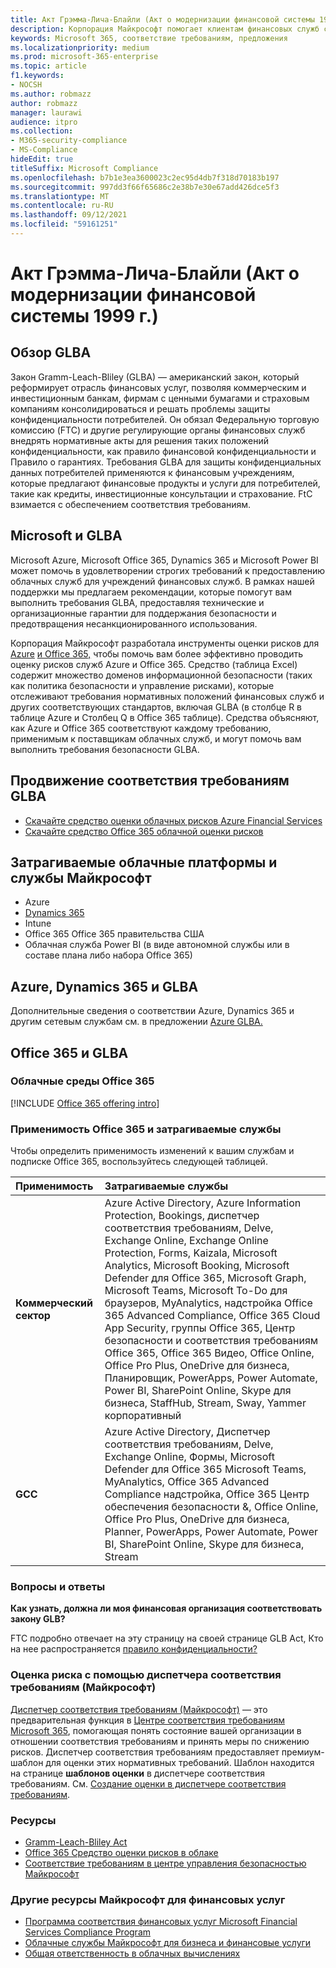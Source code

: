 ```yaml
---
title: Акт Грэмма-Лича-Блайли (Акт о модернизации финансовой системы 1999 г.)
description: Корпорация Майкрософт помогает клиентам финансовых служб соблюдать требования к конфиденциальности и безопасности в соответствии с законом Gramm-Leach-Bliley (GLBA).
keywords: Microsoft 365, соответствие требованиям, предложения
ms.localizationpriority: medium
ms.prod: microsoft-365-enterprise
ms.topic: article
f1.keywords:
- NOCSH
ms.author: robmazz
author: robmazz
manager: laurawi
audience: itpro
ms.collection:
- M365-security-compliance
- MS-Compliance
hideEdit: true
titleSuffix: Microsoft Compliance
ms.openlocfilehash: b7b1e3ea3600023c2ec95d4db7f318d70183b197
ms.sourcegitcommit: 997dd3f66f65686c2e38b7e30e67add426dce5f3
ms.translationtype: MT
ms.contentlocale: ru-RU
ms.lasthandoff: 09/12/2021
ms.locfileid: "59161251"
---
```

# <a name="gramm-leach-bliley-act-glba"></a>Акт Грэмма-Лича-Блайли (Акт о модернизации финансовой системы 1999 г.)

## <a name="glba-overview"></a>Обзор GLBA

Закон Gramm-Leach-Bliley (GLBA) — американский закон, который реформирует отрасль финансовых услуг, позволяя коммерческим и инвестиционным банкам, фирмам с ценными бумагами и страховым компаниям консолидироваться и решать проблемы защиты конфиденциальности потребителей. Он обязал Федеральную торговую комиссию (FTC) и другие регулирующие органы финансовых служб внедрять нормативные акты для решения таких положений конфиденциальности, как правило финансовой конфиденциальности и Правило о гарантиях. Требования GLBA для защиты конфиденциальных данных потребителей применяются к финансовым учреждениям, которые предлагают финансовые продукты и услуги для потребителей, такие как кредиты, инвестиционные консультации и страхование. FtC взимается с обеспечением соответствия требованиям.

## <a name="microsoft-and-glba"></a>Microsoft и GLBA

Microsoft Azure, Microsoft Office 365, Dynamics 365 и Microsoft Power BI может помочь в удовлетворении строгих требований к предоставлению облачных служб для учреждений финансовых служб. В рамках нашей поддержки мы предлагаем рекомендации, которые помогут вам выполнить требования GLBA, предоставляя технические и организационные гарантии для поддержания безопасности и предотвращения несанкционированного использования.

Корпорация Майкрософт разработала инструменты оценки рисков для [Azure](https://servicetrust.microsoft.com/ViewPage/TrustDocuments?command=Download&downloadType=Document&downloadId=6b218946-c235-4234-9beb-d557e39a3f44&docTab=6d000410-c9e9-11e7-9a91-892aae8839ad_Compliance_Guides) [и Office 365,](https://servicetrust.microsoft.com/ViewPage/TrustDocuments?command=Download&downloadType=Document&downloadId=55702ffd-c35a-4619-8722-ab71c0c02002&docTab=6d000410-c9e9-11e7-9a91-892aae8839ad_Compliance_Guides) чтобы помочь вам более эффективно проводить оценку рисков служб Azure и Office 365. Средство (таблица Excel) содержит множество доменов информационной безопасности (таких как политика безопасности и управление рисками), которые отслеживают требования нормативных положений финансовых служб и других соответствующих стандартов, включая GLBA (в столбце R в таблице Azure и Столбец Q в Office 365 таблице). Средства объясняют, как Azure и Office 365 соответствуют каждому требованию, применимым к поставщикам облачных служб, и могут помочь вам выполнить требования безопасности GLBA.

## <a name="promote-your-glba-compliance"></a>Продвижение соответствия требованиям GLBA

- [Скачайте средство оценки облачных рисков Azure Financial Services](https://servicetrust.microsoft.com/ViewPage/TrustDocuments?command=Download&downloadType=Document&downloadId=6b218946-c235-4234-9beb-d557e39a3f44&docTab=6d000410-c9e9-11e7-9a91-892aae8839ad_Compliance_Guides)
- [Скачайте средство Office 365 облачной оценки рисков](https://servicetrust.microsoft.com/ViewPage/TrustDocuments?command=Download&downloadType=Document&downloadId=55702ffd-c35a-4619-8722-ab71c0c02002&docTab=6d000410-c9e9-11e7-9a91-892aae8839ad_Compliance_Guides)

## <a name="microsoft-in-scope-cloud-platforms--services"></a>Затрагиваемые облачные платформы и службы Майкрософт

- Azure
- [Dynamics 365](https://aka.ms/d365-compliance-list)
- Intune
- Office 365 Office 365 правительства США
- Облачная служба Power BI (в виде автономной службы или в составе плана либо набора Office 365)

## <a name="azure-dynamics-365-and-glba"></a>Azure, Dynamics 365 и GLBA

Дополнительные сведения о соответствии Azure, Dynamics 365 и другим сетевым службам см. в предложении [Azure GLBA.](/azure/compliance/offerings/offering-glba-us)

## <a name="office-365-and-glba"></a>Office 365 и GLBA

### <a name="office-365-cloud-environments"></a>Облачные среды Office 365

[!INCLUDE [Office 365 offering intro](../includes/o365-offering-introduction.md)]

### <a name="office-365-applicability-and-in-scope-services"></a>Применимость Office 365 и затрагиваемые службы

Чтобы определить применимость изменений к вашим службам и подписке Office 365, воспользуйтесь следующей таблицей.

| **Применимость** | **Затрагиваемые службы** |
|:------------------|:----------------------|
| **Коммерческий сектор** | Azure Active Directory, Azure Information Protection, Bookings, диспетчер соответствия требованиям, Delve, Exchange Online, Exchange Online Protection, Forms, Kaizala, Microsoft Analytics, Microsoft Booking, Microsoft Defender для Office 365, Microsoft Graph, Microsoft Teams, Microsoft To-Do для браузеров, MyAnalytics, надстройка Office 365 Advanced Compliance, Office 365 Cloud App Security, группы Office 365, Центр безопасности и соответствия требованиям Office 365, Office 365 Видео, Office Online, Office Pro Plus, OneDrive для бизнеса, Планировщик, PowerApps, Power Automate, Power BI, SharePoint Online, Skype для бизнеса, StaffHub, Stream, Sway, Yammer корпоративный |
| **GCC** | Azure Active Directory, Диспетчер соответствия требованиям, Delve, Exchange Online, Формы, Microsoft Defender для Office 365 Microsoft Teams, MyAnalytics, Office 365 Advanced Compliance надстройка, Office 365 Центр обеспечения безопасности &, Office Online, Office Pro Plus, OneDrive для бизнеса, Planner, PowerApps, Power Automate, Power BI, SharePoint Online, Skype для бизнеса, Stream |

### <a name="frequently-asked-questions"></a>Вопросы и ответы

**Как узнать, должна ли моя финансовая организация соответствовать закону GLB?**

FTC подробно отвечает на эту страницу на своей странице GLB Act, Кто на нее распространяется [правило конфиденциальности?](https://www.ftc.gov/tips-advice/business-center/guidance/how-comply-privacy-consumer-financial-information-rule-gramm#whois)

### <a name="use-microsoft-compliance-manager-to-assess-your-risk"></a>Оценка риска с помощью диспетчера соответствия требованиям (Майкрософт)

[Диспетчер соответствия требованиям (Майкрософт)](/microsoft-365/compliance/compliance-manager) — это предварительная функция в [Центре соответствия требованиям Microsoft 365](/microsoft-365/compliance/microsoft-365-compliance-center), помогающая понять состояние вашей организации в отношении соответствия требованиям и принять меры по снижению рисков. Диспетчер соответствия требованиям предоставляет премиум-шаблон для оценки этих нормативных требований. Шаблон находится на странице **шаблонов оценки** в диспетчере соответствия требованиям. См. [Создание оценки в диспетчере соответствия требованиям](/microsoft-365/compliance/compliance-manager-assessments).

### <a name="resources"></a>Ресурсы

- [Gramm-Leach-Bliley Act](https://www.ftc.gov/tips-advice/business-center/privacy-and-security/gramm-leach-bliley-act)
- [Office 365 Средство оценки рисков в облаке](https://servicetrust.microsoft.com/ViewPage/TrustDocuments?command=Download&downloadType=Document&downloadId=55702ffd-c35a-4619-8722-ab71c0c02002&docTab=6d000410-c9e9-11e7-9a91-892aae8839ad_Compliance_Guides)
- [Соответствие требованиям в центре управления безопасностью Майкрософт](https://www.microsoft.com/trust-center/compliance/compliance-overview)

### <a name="other-microsoft-resources-for-financial-services"></a>Другие ресурсы Майкрософт для финансовых услуг

- [Программа соответствия финансовых услуг Microsoft Financial Services Compliance Program](https://www.microsoft.com/download/details.aspx?id=55332)
- [Облачные службы Майкрософт для бизнеса и финансовые услуги](https://www.microsoft.com/trustcenter/cloudservices/financialservices)
- [Общая ответственность в облачных вычислениях](https://aka.ms/sharedresponsibility)
